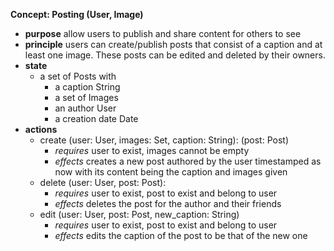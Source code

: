 **Concept: Posting (User, Image)**
* **purpose** allow users to publish and share content for others to see
* **principle** users can create/publish posts that consist of a caption and at least one image. These posts can be edited and deleted by their owners.
* **state**
    * a set of Posts with
        * a caption String
        * a set of Images
        * an author User
        * a creation date Date
* **actions** 
    * create (user: User, images: Set<Image>, caption: String): (post: Post) 
        * *requires* user to exist, images cannot be empty
        * *effects* creates a new post authored by the user timestamped as now with its content being the caption and images given
    * delete (user: User, post: Post):
        * *requires* user to exist, post to exist and belong to user
        * *effects* deletes the post for the author and their friends
    * edit (user: User, post: Post, new_caption: String)
        * *requires* user to exist, post to exist and belong to user
        * *effects* edits the caption of the post to be that of the new one